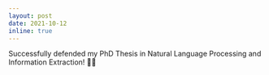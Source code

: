 ```yaml
---
layout: post
date: 2021-10-12 
inline: true
---
```


Successfully defended my PhD Thesis in Natural Language Processing and Information Extraction! 🥳🎉